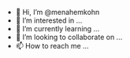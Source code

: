 - 👋 Hi, I’m @menahemkohn
- 👀 I’m interested in ...
- 🌱 I’m currently learning ...
- 💞️ I’m looking to collaborate on ...
- 📫 How to reach me ...

<!---
menahemkohn/menahemkohn is a ✨ special ✨ repository because its `README.md` (this file) appears on your GitHub profile.
You can click the Preview link to take a look at your changes.
--->
